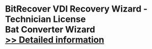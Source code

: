 # BitRecover VDI Recovery Wizard - Technician License<br />Bat Converter Wizard<br />[>> Detailed information](https://secure.shareit.com/shareit/product.html?productid=300953500&affiliateid=200057808)